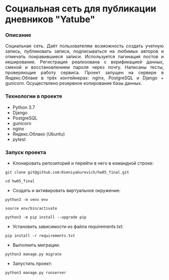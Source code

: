 # Cоциальная сеть для публикации дневников "Yatube"
### Описание
<div align="justify">
Социальная сеть. Даёт пользователям возможность создать учетную запись, публиковать записи, подписываться на любимых авторов и отмечать понравившиеся записи. Используется пагинация постов и кеширование. Регистрация реализована с верификацией данных, сменой и восстановлением пароля через почту. Написаны тесты, проверяющие работу сервиса. Проект запущен на сервере в Яндекс.Облаке в трёх контейнерах: nginx, PostgreSQL и Django + gunicorn. Осуществлено резервное копирование базы данных.
</div>

### Технологии в проекте
- Python 3.7
- Django
- PostgreSQL
- gunicorn
- nginx
- Яндекс.Облако (Ubuntu)
- pytest

### Запуск проекта

- Клонировать репозиторий и перейти в него в командной строке:

```
git clone git@github.com:KseniyaGurevich/hw05_final.git
```

```
cd hw05_final
```

- Cоздать и активировать виртуальное окружение:

```
python3 -m venv env
```

```
source env/bin/activate
```

```
python3 -m pip install --upgrade pip
```

- Установить зависимости из файла requirements.txt:

```
pip install -r requirements.txt
```

- Выполнить миграции:

```
python3 manage.py migrate
```

- Запустить проект:

```
python3 manage.py runserver
```
